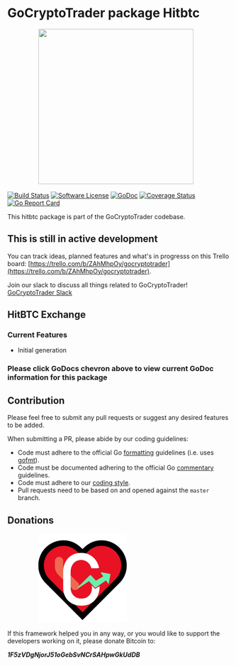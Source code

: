 # GoCryptoTrader package Hitbtc

<img src="https://github.com/extrame/gocryptotrader/blob/master/web/src/assets/page-logo.png?raw=true" width="350px" height="350px" hspace="70">


[![Build Status](https://travis-ci.org/extrame/gocryptotrader.svg?branch=master)](https://travis-ci.org/extrame/gocryptotrader)
[![Software License](https://img.shields.io/badge/License-MIT-orange.svg?style=flat-square)](https://github.com/extrame/gocryptotrader/blob/master/LICENSE)
[![GoDoc](https://godoc.org/github.com/extrame/gocryptotrader?status.svg)](https://godoc.org/github.com/extrame/gocryptotrader/exchanges/hitbtc)
[![Coverage Status](http://codecov.io/github/extrame/gocryptotrader/coverage.svg?branch=master)](http://codecov.io/github/extrame/gocryptotrader?branch=master)
[![Go Report Card](https://goreportcard.com/badge/github.com/extrame/gocryptotrader)](https://goreportcard.com/report/github.com/extrame/gocryptotrader)


This hitbtc package is part of the GoCryptoTrader codebase.

## This is still in active development

You can track ideas, planned features and what's in progresss on this Trello board: [https://trello.com/b/ZAhMhpOy/gocryptotrader](https://trello.com/b/ZAhMhpOy/gocryptotrader).

Join our slack to discuss all things related to GoCryptoTrader! [GoCryptoTrader Slack](https://gocryptotrader.herokuapp.com/)

## HitBTC Exchange 

### Current Features

+ Initial generation

### Please click GoDocs chevron above to view current GoDoc information for this package

## Contribution

Please feel free to submit any pull requests or suggest any desired features to be added.

When submitting a PR, please abide by our coding guidelines:

+ Code must adhere to the official Go [formatting](https://golang.org/doc/effective_go.html#formatting) guidelines (i.e. uses [gofmt](https://golang.org/cmd/gofmt/)).
+ Code must be documented adhering to the official Go [commentary](https://golang.org/doc/effective_go.html#commentary) guidelines.
+ Code must adhere to our [coding style](https://github.com/extrame/gocryptotrader/blob/master/doc/coding_style.md).
+ Pull requests need to be based on and opened against the `master` branch.

## Donations

<img src="https://github.com/extrame/gocryptotrader/blob/master/web/src/assets/donate.png?raw=true" hspace="70">

If this framework helped you in any way, or you would like to support the developers working on it, please donate Bitcoin to:

***1F5zVDgNjorJ51oGebSvNCrSAHpwGkUdDB***

